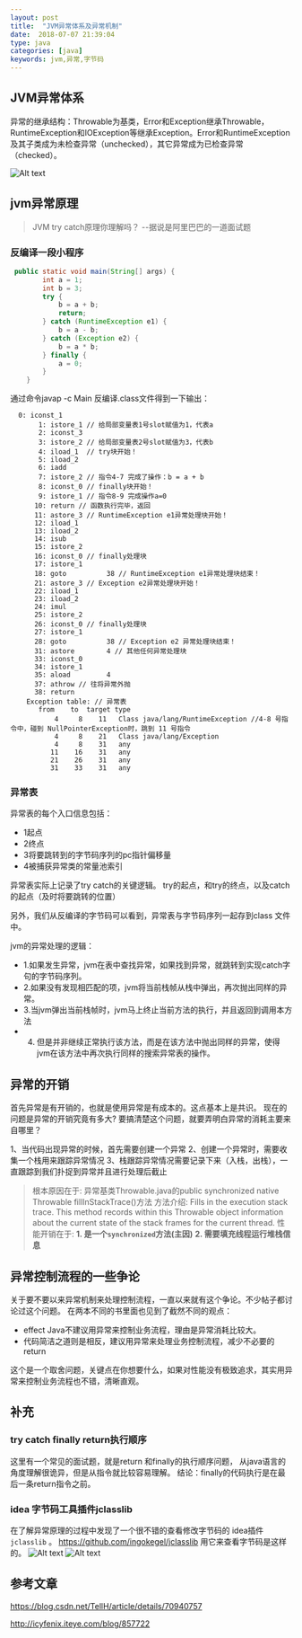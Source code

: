 ```yaml
---
layout: post
title:  "JVM异常体系及异常机制"
date:  2018-07-07 21:39:04
type: java
categories: [java]
keywords: jvm,异常,字节码
---
```


##  JVM异常体系

异常的继承结构：Throwable为基类，Error和Exception继承Throwable，RuntimeException和IOException等继承Exception。Error和RuntimeException及其子类成为未检查异常（unchecked），其它异常成为已检查异常（checked）。

![Alt text](./images/ex-class-strut.jpg)


## jvm异常原理

> JVM try catch原理你理解吗？
> --据说是阿里巴巴的一道面试题

### 反编译一段小程序

```java
 public static void main(String[] args) {
        int a = 1;
        int b = 3;
        try {
            b = a + b;
            return;
        } catch (RuntimeException e1) {
            b = a - b;
        } catch (Exception e2) {
            b = a * b;
        } finally {
            a = 0;
        }
    }
```
通过命令javap -c Main 反编译.class文件得到一下输出：
```
  0: iconst_1
       1: istore_1 // 给局部变量表1号slot赋值为1，代表a
       2: iconst_3
       3: istore_2 // 给局部变量表2号slot赋值为3，代表b
       4: iload_1  // try块开始！
       5: iload_2
       6: iadd
       7: istore_2 // 指令4-7 完成了操作：b = a + b
       8: iconst_0 // finally块开始！
       9: istore_1 // 指令8-9 完成操作a=0
      10: return // 函数执行完毕，返回
      11: astore_3 // RuntimeException e1异常处理块开始！
      12: iload_1
      13: iload_2
      14: isub
      15: istore_2
      16: iconst_0 // finally处理块
      17: istore_1
      18: goto          38 // RuntimeException e1异常处理块结束！
      21: astore_3 // Exception e2异常处理块开始！
      22: iload_1
      23: iload_2
      24: imul
      25: istore_2
      26: iconst_0 // finally处理块
      27: istore_1
      28: goto          38 // Exception e2 异常处理块结束！
      31: astore        4 // 其他任何异常处理块
      33: iconst_0
      34: istore_1
      35: aload         4
      37: athrow // 往将异常外抛
      38: return
    Exception table: // 异常表
       from    to  target type
           4     8    11   Class java/lang/RuntimeException //4-8 号指令中，碰到 NullPointerException时，跳到 11 号指令
           4     8    21   Class java/lang/Exception
           4     8    31   any
          11    16    31   any
          21    26    31   any
          31    33    31   any
```


### 异常表

异常表的每个入口信息包括：
 -  1起点
 - 2终点
 - 3将要跳转到的字节码序列的pc指针偏移量
 - 4被捕获异常类的常量池索引

异常表实际上记录了try catch的关键逻辑。
try的起点，和try的终点，以及catch的起点（及时将要跳转的位置）

另外，我们从反编译的字节码可以看到，异常表与字节码序列一起存到class 文件中。

jvm的异常处理的逻辑：

- 1.如果发生异常，jvm在表中查找异常，如果找到异常，就跳转到实现catch字句的字节码序列。
- 2.如果没有发现相匹配的项，jvm将当前栈帧从栈中弹出，再次抛出同样的异常。
- 3.当jvm弹出当前栈帧时，jvm马上终止当前方法的执行，并且返回到调用本方法
- 4. 但是并非继续正常执行该方法，而是在该方法中抛出同样的异常，使得jvm在该方法中再次执行同样的搜索异常表的操作。
      
      
## 异常的开销
首先异常是有开销的，也就是使用异常是有成本的。这点基本上是共识。
现在的问题是异常的开销究竟有多大?
要搞清楚这个问题，就要弄明白异常的消耗主要来自哪里？

1、当代码出现异常的时候，首先需要创建一个异常
2、创建一个异常时，需要收集一个栈用来跟踪异常情况
3、栈跟踪异常情况需要记录下来（入栈，出栈），一直跟踪到我们扑捉到异常并且进行处理后截止

>根本原因在于:
异常基类Throwable.java的public synchronized native Throwable fillInStackTrace()方法
方法介绍:
Fills in the execution stack trace. This method records within this Throwable object information about the current state of the stack frames for the current thread.
性能开销在于:
**1. 是一个`synchronized`方法(主因)**
**2. 需要填充线程运行堆栈信息**


## 异常控制流程的一些争论

关于要不要以来异常机制来处理控制流程，一直以来就有这个争论。不少帖子都讨论过这个问题。
在两本不同的书里面也见到了截然不同的观点：
- effect Java不建议用异常来控制业务流程，理由是异常消耗比较大。
- 代码简洁之道则是相反，建议用异常来处理业务控制流程，减少不必要的return

这个是一个取舍问题，关键点在你想要什么，如果对性能没有极致追求，其实用异常来控制业务流程也不错，清晰直观。

## 补充

### try catch finally return执行顺序
这里有一个常见的面试题，就是return 和finally的执行顺序问题，
从java语言的角度理解很诡异，但是从指令就比较容易理解。
结论：finally的代码执行是在最后一条return指令之前。


### idea 字节码工具插件jclasslib

在了解异常原理的过程中发现了一个很不错的查看修改字节码的 idea插件 `jclasslib` 。
https://github.com/ingokegel/jclasslib
用它来查看字节码是这样的。
![Alt text](./images/1530967496815.png)
![Alt text](./images/1530967526425.png)



## 参考文章
https://blog.csdn.net/TellH/article/details/70940757

http://icyfenix.iteye.com/blog/857722